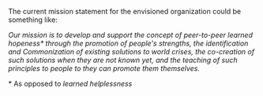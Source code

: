 
The current mission statement for the envisioned organization could be something like:

*Our mission is to develop and support the concept of peer-to-peer learned hopeness\* through the promotion of people's strengths, the identification and Commonization of existing solutions to world crises, the co-creation of such solutions when they are not known yet, and the teaching of such principles to people to they can promote them themselves.*

\* As opposed to *learned helplessness*
 